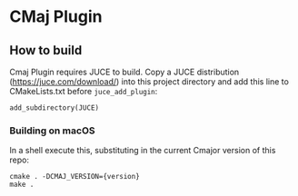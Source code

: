 # CMaj Plugin

## How to build
Cmaj Plugin requires JUCE to build. Copy a JUCE distribution (https://juce.com/download/) into this project directory and add this line to CMakeLists.txt before `juce_add_plugin`:
```
add_subdirectory(JUCE)
```

### Building on macOS
In a shell execute this, substituting in the current Cmajor version of this repo:
```
cmake . -DCMAJ_VERSION={version}
make .
```